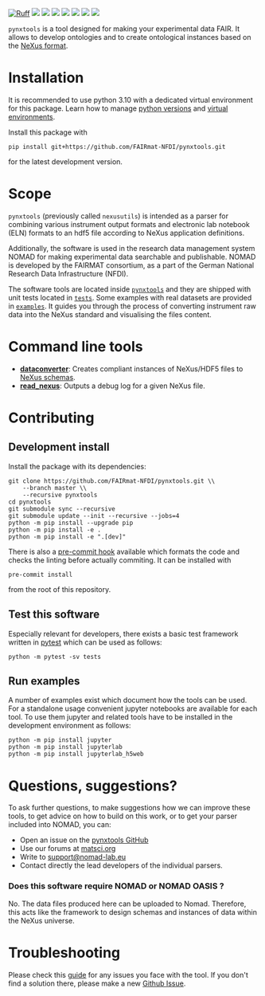 [![Ruff](https://img.shields.io/endpoint?url=https://raw.githubusercontent.com/astral-sh/ruff/main/assets/badge/v2.json)](https://github.com/astral-sh/ruff)
![](https://github.com/FAIRmat-NFDI/pynxtools/actions/workflows/pytest.yml/badge.svg)
![](https://github.com/FAIRmat-NFDI/pynxtools/actions/workflows/pylint.yml/badge.svg)
![](https://github.com/FAIRmat-NFDI/pynxtools/actions/workflows/publish.yml/badge.svg)
![](https://img.shields.io/pypi/pyversions/pynxtools)
![](https://img.shields.io/pypi/l/pynxtools)
![](https://img.shields.io/pypi/v/pynxtools)
![](https://coveralls.io/repos/github/FAIRmat-NFDI/pynxtools/badge.svg?branch=master)

`pynxtools` is a tool designed for making your experimental data FAIR.
It allows to develop ontologies and to create ontological instances based on the [NeXus format](https://www.nexusformat.org/).

# Installation

It is recommended to use python 3.10 with a dedicated virtual environment for this package.
Learn how to manage [python versions](https://github.com/pyenv/pyenv) and
[virtual environments](https://realpython.com/python-virtual-environments-a-primer/).

Install this package with

```shell
pip install git+https://github.com/FAIRmat-NFDI/pynxtools.git
```

for the latest development version.

# Scope

`pynxtools` (previously called `nexusutils`) is intended as a parser for combining various instrument output formats and electronic lab notebook (ELN) formats to an hdf5 file according to NeXus application definitions.

Additionally, the software is used in the research data management system NOMAD for
making experimental data searchable and publishable.
NOMAD is developed by the FAIRMAT consortium, as a part of the German National Research Data Infrastructure
(NFDI).

The software tools are located inside [`pynxtools`](https://github.com/FAIRmat-NFDI/pynxtools/tree/master/pynxtools) and they are
shipped with unit tests located in [`tests`](https://github.com/FAIRmat-NFDI/pynxtools/tree/master/tests).
Some examples with real datasets are provided in [`examples`](https://github.com/FAIRmat-NFDI/pynxtools/tree/master/examples).
It guides you through the process of converting instrument raw
data into the NeXus standard and visualising the files content.

# Command line tools

- [**dataconverter**](https://github.com/FAIRmat-NFDI/pynxtools/blob/master/pynxtools/dataconverter/README.md): Creates compliant instances of NeXus/HDF5 files to [NeXus schemas](https://nexusformat.org).
- [**read_nexus**](https://github.com/FAIRmat-NFDI/pynxtools/blob/master/pynxtools/nexus/README.md): Outputs a debug log for a given NeXus file.

# Contributing

## Development install

Install the package with its dependencies:

```shell
git clone https://github.com/FAIRmat-NFDI/pynxtools.git \\
    --branch master \\
    --recursive pynxtools
cd pynxtools
git submodule sync --recursive
git submodule update --init --recursive --jobs=4
python -m pip install --upgrade pip
python -m pip install -e .
python -m pip install -e ".[dev]"
```

There is also a [pre-commit hook](https://pre-commit.com/#intro) available
which formats the code and checks the linting before actually commiting.
It can be installed with
```shell
pre-commit install
```
from the root of this repository.

## Test this software

Especially relevant for developers, there exists a basic test framework written in
[pytest](https://docs.pytest.org/en/stable/) which can be used as follows:

```shell
python -m pytest -sv tests
```

## Run examples

A number of examples exist which document how the tools can be used. For a standalone
usage convenient jupyter notebooks are available for each tool. To use them jupyter
and related tools have to be installed in the development environment as follows:

```shell
python -m pip install jupyter
python -m pip install jupyterlab
python -m pip install jupyterlab_h5web
```

# Questions, suggestions?

To ask further questions, to make suggestions how we can improve these tools, to get advice
on how to build on this work, or to get your parser included into NOMAD, you can:

- Open an issue on the [pynxtools GitHub](https://github.com/FAIRmat-NFDI/pynxtools/issues)
- Use our forums at [matsci.org](https://matsci.org/c/nomad/32)
- Write to [support@nomad-lab.eu](mailto:support@nomad-lab.eu)
- Contact directly the lead developers of the individual parsers.

### Does this software require NOMAD or NOMAD OASIS ?

No. The data files produced here can be uploaded to Nomad. Therefore, this acts like the framework to design schemas and instances of data within the NeXus universe.

# Troubleshooting

Please check this [guide](TROUBLESHOOTING.md) for any issues you face with the tool. If you don't find a solution there, please make a new [Github Issue](https://github.com/FAIRmat-NFDI/pynxtools/issues/new?template=bug.yaml).

